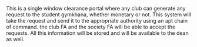 

This is a single window clearance portal where any club can generate any request to the student gymkhana, whether monetary or not. This system will take the request and send it to the appropriate authority using an apt chain of command. the club FA and the society FA will be able to accept the requests.
All this information will be stored and will be available to the dean as well. 
